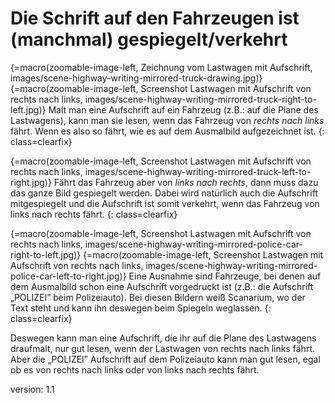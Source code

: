 # Die Schrift auf den Fahrzeugen ist (manchmal) gespiegelt/verkehrt

{=macro(zoomable-image-left, Zeichnung vom Lastwagen mit Aufschrift, images/scene-highway-writing-mirrored-truck-drawing.jpg)}
{=macro(zoomable-image-left, Screenshot Lastwagen mit Aufschrift von rechts nach links, images/scene-highway-writing-mirrored-truck-right-to-left.jpg)}
Malt man eine Aufschrift auf ein Fahrzeug (z.B.: auf die Plane des Lastwagens), kann man sie lesen, wenn das Fahrzeug von _rechts nach links_ fährt. Wenn es also so fährt, wie es auf dem Ausmalbild aufgezeichnet ist.
{: class=clearfix}

{=macro(zoomable-image-left, Screenshot Lastwagen mit Aufschrift von rechts nach links, images/scene-highway-writing-mirrored-truck-left-to-right.jpg)}
Fährt das Fahrzeug aber von _links nach rechts_, dann muss dazu das ganze Bild gespiegelt werden. Dabei wird natürlich auch die Aufschrift mitgespiegelt und die Aufschrift ist somit verkehrt, wenn das Fahrzeug von links nach rechts fährt.
{: class=clearfix}

{=macro(zoomable-image-left, Screenshot Lastwagen mit Aufschrift von rechts nach links, images/scene-highway-writing-mirrored-police-car-right-to-left.jpg)}
{=macro(zoomable-image-left, Screenshot Lastwagen mit Aufschrift von rechts nach links, images/scene-highway-writing-mirrored-police-car-left-to-right.jpg)}
Eine Ausnahme sind Fahrzeuge, bei denen auf dem Ausmalbild schon eine Aufschrift vorgedruckt ist (z.B.: die Aufschrift „POLIZEI” beim Polizeiauto).
Bei diesen Bildern weiß Scanarium, wo der Text steht und kann ihn deswegen beim Spiegeln weglassen.
{: class=clearfix}

Deswegen kann man eine Aufschrift, die ihr auf die Plane des Lastwagens draufmalt, nur gut lesen, wenn der Lastwagen von rechts nach links fährt.
Aber die „POLIZEI” Aufschrift auf dem Polizeiauto kann man gut lesen, egal ob es von rechts nach links oder von links nach rechts fährt.

version: 1.1
